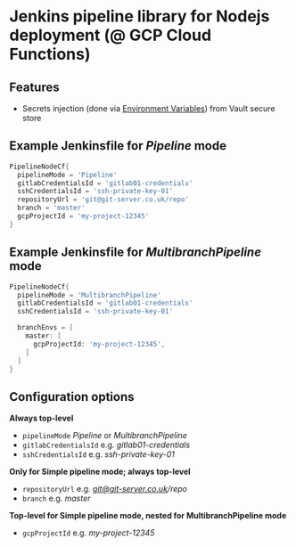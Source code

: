 # Jenkins pipeline library for Nodejs deployment (@ GCP Cloud Functions)

## Features

- Secrets injection (done via [Environment Variables](https://cloud.google.com/functions/docs/env-var)) from Vault secure store

## Example Jenkinsfile for _Pipeline_ mode

```groovy
PipelineNodeCf{
  pipelineMode = 'Pipeline'
  gitlabCredentialsId = 'gitlab01-credentials'
  sshCredentialsId = 'ssh-private-key-01'
  repositoryUrl = 'git@git-server.co.uk/repo'
  branch = 'master'
  gcpProjectId = 'my-project-12345'
}
```

## Example Jenkinsfile for _MultibranchPipeline_ mode

```groovy
PipelineNodeCf{
  pipelineMode = 'MultibranchPipeline'
  gitlabCredentialsId = 'gitlab01-credentials'
  sshCredentialsId = 'ssh-private-key-01'

  branchEnvs = [
    master: [
      gcpProjectId: 'my-project-12345',
    ]
  ]
}
```

## Configuration options

**Always top-level**
- `pipelineMode` *Pipeline* or *MultibranchPipeline*
- `gitlabCredentialsId` e.g. *gitlab01-credentials*
- `sshCredentialsId` e.g. *ssh-private-key-01*

**Only for Simple pipeline mode; always top-level**
- `repositoryUrl` e.g. *git@git-server.co.uk/repo*
- `branch` e.g. *master*

**Top-level for Simple pipeline mode, nested for MultibranchPipeline mode**
- `gcpProjectId` e.g. *my-project-12345*
